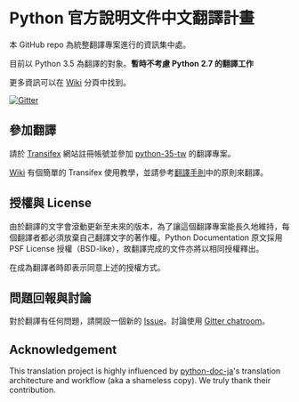 # Python 官方說明文件中文翻譯計畫

本 GitHub repo 為統整翻譯專案進行的資訊集中處。

目前以 Python 3.5 為翻譯的對象。**暫時不考慮 Python 2.7 的翻譯工作**

更多資訊可以在 [Wiki] 分頁中找到。

[![Gitter](https://badges.gitter.im/Join%20Chat.svg)](https://gitter.im/python-doc-tw/python-doc-tw)


## 參加翻譯

請於 [Transifex] 網站註冊帳號並參加 [python-35-tw] 的翻譯專案。

[Wiki](https://github.com/python-doc-tw/python-doc-tw/wiki/How-to-translate-%28on-Transifex%29) 有個簡單的 Transifex 使用教學，並請參考[翻譯手則](https://github.com/python-doc-tw/python-doc-tw/wiki/Translation-guideline)中的原則來翻譯。


## 授權與 License

由於翻譯的文字會滾動更新至未來的版本，為了讓這個翻譯專案能長久地維持，每個翻譯者都必須放棄自己翻譯文字的著作權。Python Documentation 原文採用 PSF License 授權（BSD-like），故翻譯完成的文件亦將以相同授權釋出。

在成為翻譯者時即表示同意上述的授權方式。



## 問題回報與討論

對於翻譯有任何問題，請開設一個新的 [Issue](https://github.com/python-doc-tw/python-doc-tw/issues)。討論使用 [Gitter chatroom]。


## Acknowledgement

This translation project is highly influenced by [python-doc-ja]'s translation architecture and workflow (aka a shameless copy). We truly thank their contribution.

[wiki]: https://github.com/python-doc-tw/python-doc-tw/wiki
[Gitter chatroom]: https://gitter.im/python-doc-tw/python-doc-tw
[Transifex]: https://www.transifex.com/
[python-35-tw]: https://www.transifex.com/python-tw-doc/python-35-tw/
[python-doc-ja]: https://github.com/python-doc-ja/python-doc-ja
